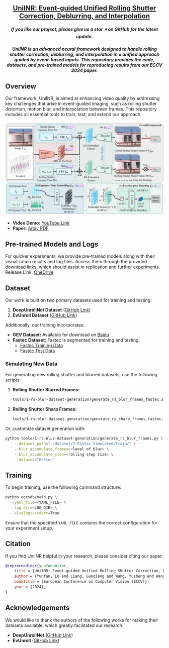 <h2 align="center"> <a href="https://arxiv.org/abs/2410.03577">UniINR: Event-guided Unified Rolling Shutter Correction, Deblurring, and Interpolation</a></h2>
<h5 align="center"> If you like our project, please give us a star ⭐ on GitHub for the latest update.</h5>

<h5 align=center>
    
UniINR is an advanced neural framework designed to handle rolling shutter correction, deblurring, and interpolation in a unified approach guided by event-based inputs. This repository provides the code, datasets, and pre-trained models for reproducing results from our ECCV 2024 paper.

## Overview

Our framework, UniINR, is aimed at enhancing video quality by addressing key challenges that arise in event-guided imaging, such as rolling shutter distortion, motion blur, and interpolation between frames. This repository includes all essential tools to train, test, and extend our approach.

![UniINR Framework](framework.png)

- **Video Demo:** [YouTube Link](https://www.youtube.com/watch?v=Zfx9jBkSZmg)
- **Paper:** [Arxiv PDF](https://arxiv.org/pdf/2305.15078)

## Pre-trained Models and Logs

For quicker experiments, we provide pre-trained models along with their visualization results and log files. Access them through the provided download links, which should assist in replication and further experiments. Release Link: [OneDrive](https://hkustgz-my.sharepoint.com/:f:/g/personal/ylu066_connect_hkust-gz_edu_cn/EjTW8WAmm1lMuUfboSyD-NMBxhc0zPyzxZK453JK7JmuoA?e=rsh6Cs)

## Dataset

Our work is built on two primary datasets used for training and testing:
1. **DeepUnrollNet Dataset** ([GitHub Link](https://github.com/ethliup/DeepUnrollNet))
2. **EvUnroll Dataset** ([GitHub Link](https://github.com/zxyemo/EvUnroll))

Additionally, our training incorporates:
- **GEV Dataset:** Available for download on [Baidu](https://pan.baidu.com/s/1_tZxJBeLaznrI0UomsPh9A?pwd=evun#list/path=%2F)
- **Fastec Dataset:** Fastec is segmented for training and testing:
    - [Fastec Training Data](https://drive.google.com/open?id=1gJoI7PSv7KEm2qb9-bt6hiyZ3PPlwEpd)
    - [Fastec Test Data](https://drive.google.com/open?id=1Yfu6sOgIa6vJ6VwAedycjLu-_7rx7vZ2)

### Simulating New Data
For generating new rolling shutter and blurred datasets, use the following scripts:

1. **Rolling Shutter Blurred Frames:**
   ```bash
   tools/1-rs-blur-dataset-generation/generate_rs_blur_frames_fastec.sh
   ```
2. **Rolling Shutter Sharp Frames:**
   ```bash
   tools/1-rs-blur-dataset-generation/generate_rs_sharp_frames_fastec.sh
   ```

Or, customize dataset generation with:
```bash
python tools/1-rs-blur-dataset-generation/generate_rs_blur_frames.py \
    --dataset_path="./dataset/2-Fastec-Simulated/Train/" \
    --blur_accumulate_frames=<level of blur> \
    --blur_accumulate_step=<rolling step size> \
    --dataset="Fastec"
```

## Training

To begin training, use the following command structure:
```bash
python egrsdb/main.py \
  --yaml_file=<YAML_FILE> \
  --log_dir=<LOG_DIR> \
  --alsologtostderr=True
```
Ensure that the specified `YAML_FILE` contains the correct configuration for your experiment setup.



## Citation

If you find UniINR helpful in your research, please consider citing our paper:
```bibtex
@inproceedings{yunfanuniinr,
    title = {UniINR: Event-guided Unified Rolling Shutter Correction, Deblurring, and Interpolation},
    author = {Yunfan, LU and Liang, Guoqiang and Wang, Yusheng and Wang, Lin and Xiong, Hui},
    booktitle = {European Conference on Computer Vision (ECCV)},
    year = {2024},
}
```

## Acknowledgements

We would like to thank the authors of the following works for making their datasets available, which greatly facilitated our research:

- **DeepUnrollNet** ([GitHub Link](https://github.com/ethliup/DeepUnrollNet))
- **EvUnroll** ([GitHub Link](https://github.com/zxyemo/EvUnroll))
